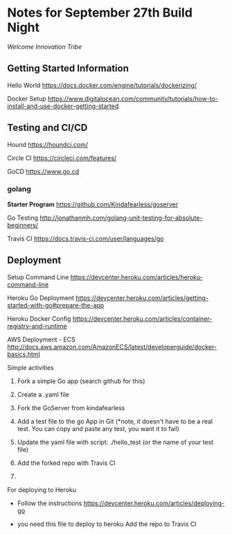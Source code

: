 # Notes for September 27th Build Night
_Welcome Innovation Tribe_

## Getting Started Information
Hello World
https://docs.docker.com/engine/tutorials/dockerizing/

Docker Setup
https://www.digitalocean.com/community/tutorials/how-to-install-and-use-docker-getting-started

## Testing and CI/CD

Hound
https://houndci.com/

Circle CI
https://circleci.com/features/

GoCD
https://www.go.cd

### golang
**Starter Program**
https://github.com/Kindafearless/goserver

Go Testing
http://jonathanmh.com/golang-unit-testing-for-absolute-beginners/

Travis CI
https://docs.travis-ci.com/user/languages/go

## Deployment
Setup Command Line
https://devcenter.heroku.com/articles/heroku-command-line

Heroku Go Deployment
https://devcenter.heroku.com/articles/getting-started-with-go#prepare-the-app

Heroku Docker Config
https://devcenter.heroku.com/articles/container-registry-and-runtime

AWS Deployment - ECS
http://docs.aws.amazon.com/AmazonECS/latest/developerguide/docker-basics.html

Simple activities
1. Fork a simple Go app (search github for this)

3. Create a .yaml file


1. Fork the GoServer from kindafearless
2. Add a test file to the go App in Git (*note, it doesn't have to be a real test. You can copy and paste any test, you want it to fail)
3. Update the yaml file with script: ./hello_test (or the name of your test file)
4. Add the forked repo with Travis CI
5. 

For deploying to Heroku
- Follow the instructions https://devcenter.heroku.com/articles/deploying-go
* you need this file to deploy to heroku
Add the repo to Travis CI
